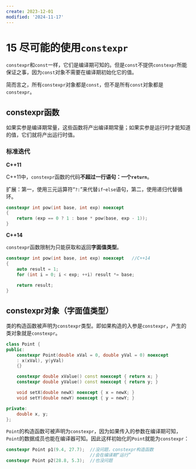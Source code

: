 ```yaml
---
create: 2023-12-01
modified: '2024-11-17'
---
```


# 15 尽可能的使用`constexpr`

​	`constexpr`和`const`一样，它们是编译期可知的。但是`const`不提供`constexpr`所能保证之事，因为`const`对象不需要在编译期初始化它的值。

​	简而言之，所有`constexpr`对象都是`const`，但不是所有`const`对象都是`constexpr`。

## constexpr函数

​	如果实参是编译期常量，这些函数将产出编译期常量；如果实参是运行时才能知道的值，它们就将产出运行时值。

### 标准迭代

**C++11**

​	C++11中，`constexpr`函数的代码**不超过一行语句：一个`return`**。

​	扩展：第一，使用三元运算符“`?:`”来代替`if`-`else`语句，第二，使用递归代替循环。

```C++
constexpr int pow(int base, int exp) noexcept
{
    return (exp == 0 ? 1 : base * pow(base, exp - 1));
}
```

**C++14**

​	`constexpr`函数限制为只能获取和返回**字面值类型**。

```c++
constexpr int pow(int base, int exp) noexcept   //C++14
{
    auto result = 1;
    for (int i = 0; i < exp; ++i) result *= base;
    
    return result;
}
```

## constexpr对象（字面值类型）

​	类的构造函数被声明为`constexpr`类型。即如果构造的入参是`constexpr`，产生的类对象就是`constexpr`。

```C++
class Point {
public:
    constexpr Point(double xVal = 0, double yVal = 0) noexcept
    : x(xVal), y(yVal)
    {}

    constexpr double xValue() const noexcept { return x; } 
    constexpr double yValue() const noexcept { return y; }

    void setX(double newX) noexcept { x = newX; }
    void setY(double newY) noexcept { y = newY; }

private:
    double x, y;
};
```

​	`Point`的构造函数可被声明为`constexpr`，因为如果传入的参数在编译期可知，`Point`的数据成员也能在编译器可知。因此这样初始化的`Point`就能为`constexpr`：

```cpp
constexpr Point p1(9.4, 27.7);  //没问题，constexpr构造函数
                                //会在编译期“运行”
constexpr Point p2(28.8, 5.3);  //也没问题
```